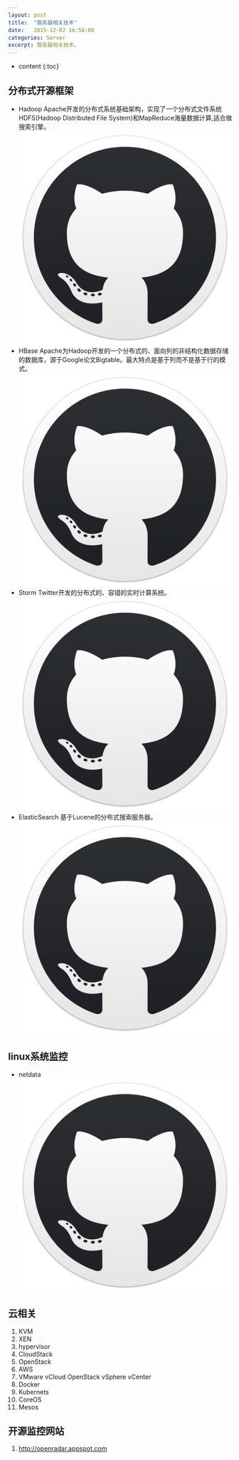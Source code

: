 ```yaml
---
layout: post
title:  "服务器相关技术"
date:   2015-12-02 16:58:00
categories: Server
excerpt: 服务器相关技术。
---
```


* content
{:toc}

## 分布式开源框架
- Hadoop Apache开发的分布式系统基础架构，实现了一个分布式文件系统HDFS(Hadoop Distributed File System)和MapReduce海量数据计算,适合做搜索引擎。   [![github][1]](https://github.com/apache/hadoop)
- HBase Apache为Hadoop开发的一个分布式的、面向列的非结构化数据存储的数据库，源于Google论文Bigtable。最大特点是基于列而不是基于行的模式。   [![github][1]](https://github.com/apache/hbase)
- Storm Twitter开发的分布式的、容错的实时计算系统。   [![github][1]](https://github.com/apache/storm)
- ElasticSearch 基于Lucene的分布式搜索服务器。   [![github][1]](https://github.com/elastic/elasticsearch)

## linux系统监控
- netdata  [![github][1]](https://github.com/firehol/netdata)

## 云相关
001. KVM
002. XEN
003. hypervisor
101. CloudStack
102. OpenStack
103. AWS
104. VMware vCloud OpenStack vSphere vCenter
201. Docker
202. Kubernets
203. CoreOS
204. Mesos

## 开源监控网站
1. http://openradar.appspot.com

[1]: /img/github.png